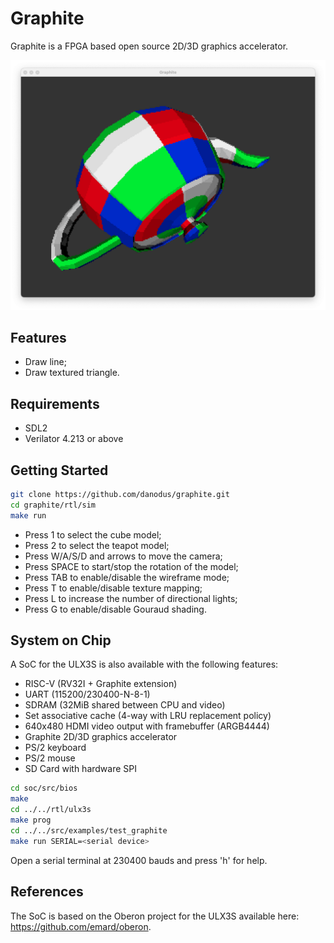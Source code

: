 # Graphite

Graphite is a FPGA based open source 2D/3D graphics accelerator.

![Utah Teapot](doc/teapot.png)

## Features

- Draw line;
- Draw textured triangle.

## Requirements

- SDL2
- Verilator 4.213 or above

## Getting Started
```bash
git clone https://github.com/danodus/graphite.git
cd graphite/rtl/sim
make run
```

- Press 1 to select the cube model;
- Press 2 to select the teapot model;
- Press W/A/S/D and arrows to move the camera;
- Press SPACE to start/stop the rotation of the model;
- Press TAB to enable/disable the wireframe mode;
- Press T to enable/disable texture mapping;
- Press L to increase the number of directional lights;
- Press G to enable/disable Gouraud shading.

## System on Chip

A SoC for the ULX3S is also available with the following features:
- RISC-V (RV32I + Graphite extension)
- UART (115200/230400-N-8-1)
- SDRAM (32MiB shared between CPU and video)
- Set associative cache (4-way with LRU replacement policy)
- 640x480 HDMI video output with framebuffer (ARGB4444)
- Graphite 2D/3D graphics accelerator
- PS/2 keyboard
- PS/2 mouse
- SD Card with hardware SPI

```bash
cd soc/src/bios
make
cd ../../rtl/ulx3s
make prog
cd ../../src/examples/test_graphite
make run SERIAL=<serial device>
```

Open a serial terminal at 230400 bauds and press 'h' for help.

## References

The SoC is based on the Oberon project for the ULX3S available here: https://github.com/emard/oberon.

